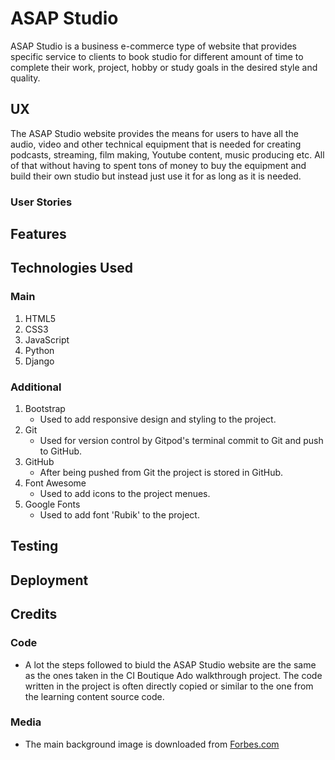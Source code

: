 # ASAP Studio

<!-- ASAP Studio Live Link! -->

ASAP Studio is a business e-commerce type of website that provides specific service to 
clients to book studio for different amount of time to complete their
work, project, hobby or study goals in the desired style and quality.

## UX

The ASAP Studio website provides the means for users to have all the audio, video and other
technical equipment that is needed for creating podcasts, streaming, film making, Youtube content,
music producing etc. All of that without having to spent tons of money to buy the equipment and 
build their own studio but instead just use it for as long as it is needed.

### User Stories


## Features


## Technologies Used

### Main

1. HTML5
2. CSS3
3. JavaScript
4. Python
5. Django 

### Additional

1. Bootstrap
   * Used to add responsive design and styling to the project.
2. Git
   * Used for version control by Gitpod's terminal commit to Git and push to GitHub.
3. GitHub
   * After being pushed from Git the project is stored in GitHub.
4. Font Awesome
   * Used to add icons to the project menues.
5. Google Fonts
   * Used to add font 'Rubik' to the project.


## Testing 


## Deployment


## Credits

### Code 

* A lot the steps followed to biuld the ASAP Studio website are the same as the ones taken in 
the CI Boutique Ado walkthrough project. The code written in the project is often directly copied 
or similar to the one from the learning content source code.  

### Media

* The main background image is downloaded from [Forbes.com](https://www.forbes.com/) 
